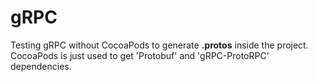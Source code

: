 # gRPC
Testing gRPC without CocoaPods to generate **.protos** inside the project. CocoaPods is just used to get 'Protobuf' and 'gRPC-ProtoRPC' dependencies.
